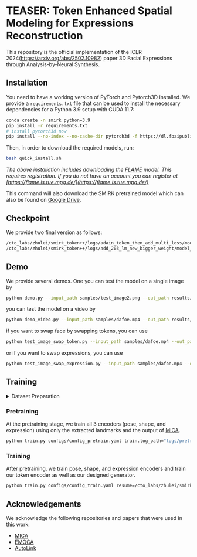 # TEASER: Token Enhanced Spatial Modeling for Expressions Reconstruction


This repository is the official implementation of the ICLR 2024(https://arxiv.org/abs/2502.10982) paper 3D Facial Expressions through Analysis-by-Neural Synthesis.

## Installation
You need to have a working version of PyTorch and Pytorch3D installed. We provide a `requirements.txt` file that can be used to install the necessary dependencies for a Python 3.9 setup with CUDA 11.7:

```bash
conda create -n smirk python=3.9
pip install -r requirements.txt
# install pytorch3d now
pip install --no-index --no-cache-dir pytorch3d -f https://dl.fbaipublicfiles.com/pytorch3d/packaging/wheels/py39_cu117_pyt201/download.html
```

Then, in order to download the required models, run:

```bash
bash quick_install.sh
```
*The above installation includes downloading the [FLAME](https://flame.is.tue.mpg.de/) model. This requires registration. If you do not have an account you can register at [https://flame.is.tue.mpg.de/](https://flame.is.tue.mpg.de/)*

This command will also download the SMIRK pretrained model which can also be found on [Google Drive](https://drive.google.com/file/d/1T65uEd9dVLHgVw5KiUYL66NUee-MCzoE/view?usp=sharing).

## Checkpoint
We provide two final version as follows:

```bash
/cto_labs/zhulei/smirk_token++/logs/adain_token_then_add_multi_loss/model_198.pt (without 203 landmark)
/cto_labs/zhulei/smirk_token++/logs/add_203_lm_new_bigger_weight/model_198.pt (with 203 landmark)
```



## Demo 
We provide several demos. One you can test the model on a single image by 

```bash
python demo.py --input_path samples/test_image2.png --out_path results/ --checkpoint /cto_labs/zhulei/smirk_token++/logs/adain_token_then_add_multi_loss/model_198.pt --crop
```

you can test the model on a video by

```bash
python demo_video.py --input_path samples/dafoe.mp4 --out_path results/ --checkpoint /cto_labs/zhulei/smirk_token++/logs/adain_token_then_add_multi_loss/model_198.pt --crop --render_orig
```

if you want to swap face by swapping tokens, you can use

```bash
python test_image_swap_token.py --input_path samples/dafoe.mp4 --out_path results/ --checkpoint /cto_labs/zhulei/smirk_token++/logs/adain_token_then_add_multi_loss/model_198.pt --crop --render_orig
```

or if you want to swap expressions, you can use

```bash
python test_image_swap_expression.py --input_path samples/dafoe.mp4 --out_path results/ --checkpoint /cto_labs/zhulei/smirk_token++/logs/adain_token_then_add_multi_loss/model_198.pt --crop --render_orig
```


## Training
<details>
<summary>Dataset Preparation</summary>

SMIRK was trained on a combination of the following datasets: LRS3, CelebA, and FFHQ. 

1. ~~§§Download the LRS3 dataset from [here](https://www.robots.ox.ac.uk/~vgg/data/lip_reading/lrs3.html).~~ We are aware that currently this dataset has been removed from the website. It can be replaced with any other similar dataset, e.g. [LRS2](https://www.robots.ox.ac.uk/~vgg/data/lip_reading/lrs2.html). 

2. Download the MEAD dataset from [here](https://wywu.github.io/projects/MEAD/MEAD.html).

3. Download the CelebA dataset from [here](https://mmlab.ie.cuhk.edu.hk/projects/CelebA.html). You can download directly the aligned images `img_align_celeba.zip`.

4. Download the FFHQ256 dataset from [here](https://www.kaggle.com/datasets/denislukovnikov/ffhq256-images-only). 

After downloading the datasets we need to extract the landmarks using mediapipe and FAN. We provide the scripts for preprocessing in `datasets/preprocess_scripts`. Example usage:

```bash
python datasets/preprocess_scripts/apply_mediapipe_to_dataset.py --input_dir PATH_TO_FFHQ256/images --output_dir PATH_TO_FFHQ256/mediapipe_landmarks
```

and for FAN:

```bash
python datasets/preprocess_scripts/apply_fan_to_dataset.py --input_dir PATH_TO_FFHQ256/images --output_dir PATH_TO_FFHQ256/fan_landmarks
```

Note that for obtaining the FAN landmarks we use the implementation in [https://github.com/hhj1897/face_alignment](https://github.com/hhj1897/face_alignment).

Next, make sure to update the config files in `configs` with the correct paths to the datasets and their landmarks.

</details>

### Pretraining
At the pretraining stage, we train all 3 encoders (pose, shape, and expression) using only the extracted landmarks and the output of [MICA](https://zielon.github.io/mica/). 
```bash
python train.py configs/config_pretrain.yaml train.log_path="logs/pretrain"
```


### Training
After pretraining, we train pose, shape, and expression encoders and train our token encoder as well as our designed generator.

```bash
python train.py configs/config_train.yaml resume=/cto_labs/zhulei/smirk/pretrain/model_298.pt train.loss_weights.emotion_loss=1.0
```



## Acknowledgements 
We acknowledge the following repositories and papers that were used in this work:

- [MICA](https://zielon.github.io/mica/)
- [EMOCA](https://emoca.is.tue.mpg.de)
- [AutoLink](https://github.com/xingzhehe/AutoLink-Self-supervised-Learning-of-Human-Skeletons-and-Object-Outlines-by-Linking-Keypoints)
